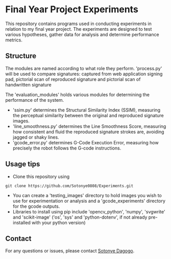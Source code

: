 # Final Year Project Experiments

This repository contains programs used in conducting experiments in relation to my final year project. The experiments are designed to test various hypotheses, gather data for analysis and determine performance metrics.

## Structure

The modules are named according to what role they perform.
'process.py' will be used to compare signatures: captured from web application signing pad, pictorial scan of reproduced signature and pictorial scan of handwritten signature

The 'evaluation_modules' holds various modules for determining the performance of the system.
- 'ssim.py' determines the Structural Similarity Index (SSIM), measuring the perceptual similarity between the original and reproduced signature images.
- 'line_smoothness.py' determines the Line Smoothness Score, measuring how consistent and fluid the reproduced signature strokes are, avoiding jagged or shaky lines.
- 'gcode_error.py' determines G-Code Execution Error, measuring how precisely the robot follows the G-code instructions.

## Usage tips

- Clone this repository using 
```
git clone https://github.com/Sotonye0808/Experiments.git
```
- You can create a 'testing_images' directory to hold images you wish to use for experimentation or analysis and a 'gcode_experiments' directory for the gcode outputs.
- Libraries to install using pip include 'opencv_python', 'numpy', 'svgwrite' and 'scikit-image' ('os', 'sys' and 'python-dotenv', if not already pre-installed with your python version)

## Contact

For any questions or issues, please contact [Sotonye Dagogo](mailto:sotydagz@gmail.com).
